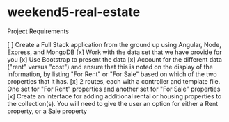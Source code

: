 # weekend5-real-estate

Project Requirements

[ ] Create a Full Stack application from the ground up using Angular, Node, Express, and MongoDB
[x] Work with the data set that we have provide for you
[x] Use Bootstrap to present the data
[x] Account for the different data ("rent" versus "cost") and ensure that this is noted on the display of the information, by listing "For Rent" or "For Sale" based on which of the two properties that it has.
[x] 2 routes, each with a controller and template file. One set for "For Rent" properties and another set for "For Sale" properties
[x] Create an interface for adding additional rental or housing properties to the collection(s). You will need to give the user an option for either a Rent property, or a Sale property